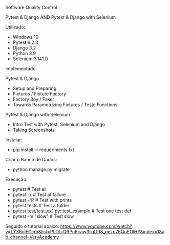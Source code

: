 Software Quality Control

Pytest & Django
AND
Pytest & Django with Selenium

Utilizado:
- Windows 10
- Pytest 6.2.3
- Django 3.2
- Python 3.9
- Selenium 3.141.0

Implementado:

Pytest & Django
- Setup and Preparing
- Fixtures / Fixture Factory
- Factory Boy / Faker
- Towards Parametrizing Fixtures / Teste Functions


Pytest & Django with Selenium
- Intro Test with Pytest, Selenium and Django
- Taking Screenshots

Instalar:
- pip install -r requeriments.txt

Criar o Banco de Dados:
- python manage.py migrate

Execução:
- pytest # Test all
- pytest -x # Test at failure
- pytest -rP # Test with prints
- pytest tests # Test a folder
- pytest test/test_ex1.py::test_example # Test one test def
- pytest -m "slow" # Test slow

Seguido o tutorial abaixo:
https://www.youtube.com/watch?v=LYX6nlECcro&list=PLOLrQ9Pn6caw3ilqDR8_qezp76QuEOlHY&index=1&ab_channel=VeryAcademy
